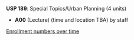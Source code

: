 **USP 189**: Special Topics/Urban Planning (4 units)

- **A00** (Lecture) (time and location TBA) by staff

[Enrollment numbers over time](./USP189.tsv)
